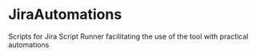 # JiraAutomations
Scripts for Jira Script Runner facilitating the use of the tool with practical automations
